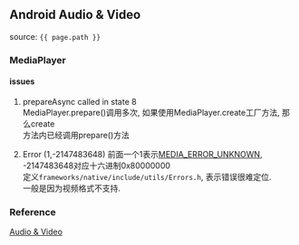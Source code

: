 ## Android Audio & Video
source: `{{ page.path }}`

### MediaPlayer

#### issues

1. prepareAsync called in state 8  
    MediaPlayer.prepare()调用多次, 如果使用MediaPlayer.create工厂方法, 那么create  
    方法内已经调用prepare()方法

2. Error (1,-2147483648)
    前面一个1表示[MEDIA_ERROR_UNKNOWN](https://developer.android.google.cn//reference/android/media/MediaPlayer.html#MEDIA_ERROR_UNKNOWN), -2147483648对应十六进制0x80000000  
    定义`frameworks/native/include/utils/Errors.h`, 表示错误很难定位.  
    一般是因为视频格式不支持.



### Reference

[Audio & Video](https://developer.android.google.cn/guide/topics/media)
